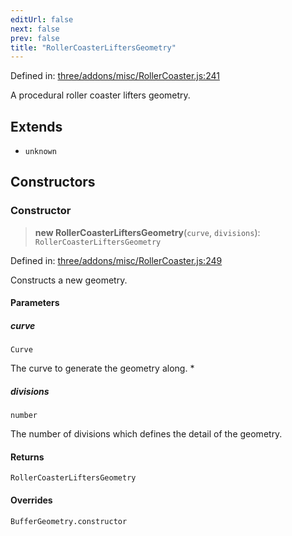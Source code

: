 ```yaml
---
editUrl: false
next: false
prev: false
title: "RollerCoasterLiftersGeometry"
---
```


Defined in: [three/addons/misc/RollerCoaster.js:241](https://github.com/DefinitelyMaybe/three-i18n/blob/fa57b79433d1c349ffb23a78727299c8d4190136/three/addons/misc/RollerCoaster.js#L241)

A procedural roller coaster lifters geometry.

## Extends

- `unknown`

## Constructors

### Constructor

> **new RollerCoasterLiftersGeometry**(`curve`, `divisions`): `RollerCoasterLiftersGeometry`

Defined in: [three/addons/misc/RollerCoaster.js:249](https://github.com/DefinitelyMaybe/three-i18n/blob/fa57b79433d1c349ffb23a78727299c8d4190136/three/addons/misc/RollerCoaster.js#L249)

Constructs a new geometry.

#### Parameters

##### curve

`Curve`

The curve to generate the geometry along.
 *

##### divisions

`number`

The number of divisions which defines the detail of the geometry.

#### Returns

`RollerCoasterLiftersGeometry`

#### Overrides

`BufferGeometry.constructor`
